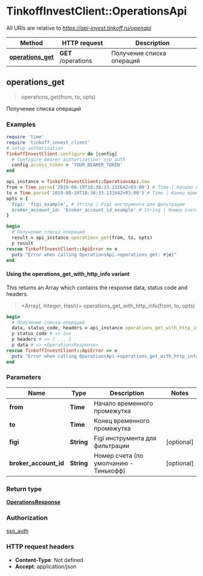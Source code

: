 # TinkoffInvestClient::OperationsApi

All URIs are relative to *https://api-invest.tinkoff.ru/openapi*

| Method | HTTP request | Description |
| ------ | ------------ | ----------- |
| [**operations_get**](OperationsApi.md#operations_get) | **GET** /operations | Получение списка операций |


## operations_get

> <OperationsResponse> operations_get(from, to, opts)

Получение списка операций

### Examples

```ruby
require 'time'
require 'tinkoff_invest_client'
# setup authorization
TinkoffInvestClient.configure do |config|
  # Configure Bearer authorization: sso_auth
  config.access_token = 'YOUR_BEARER_TOKEN'
end

api_instance = TinkoffInvestClient::OperationsApi.new
from = Time.parse('2019-08-19T18:38:33.131642+03:00') # Time | Начало временного промежутка
to = Time.parse('2019-08-19T18:38:33.131642+03:00') # Time | Конец временного промежутка
opts = {
  figi: 'figi_example', # String | Figi инструмента для фильтрации
  broker_account_id: 'broker_account_id_example' # String | Номер счета (по умолчанию - Тинькофф)
}

begin
  # Получение списка операций
  result = api_instance.operations_get(from, to, opts)
  p result
rescue TinkoffInvestClient::ApiError => e
  puts "Error when calling OperationsApi->operations_get: #{e}"
end
```

#### Using the operations_get_with_http_info variant

This returns an Array which contains the response data, status code and headers.

> <Array(<OperationsResponse>, Integer, Hash)> operations_get_with_http_info(from, to, opts)

```ruby
begin
  # Получение списка операций
  data, status_code, headers = api_instance.operations_get_with_http_info(from, to, opts)
  p status_code # => 2xx
  p headers # => { ... }
  p data # => <OperationsResponse>
rescue TinkoffInvestClient::ApiError => e
  puts "Error when calling OperationsApi->operations_get_with_http_info: #{e}"
end
```

### Parameters

| Name | Type | Description | Notes |
| ---- | ---- | ----------- | ----- |
| **from** | **Time** | Начало временного промежутка |  |
| **to** | **Time** | Конец временного промежутка |  |
| **figi** | **String** | Figi инструмента для фильтрации | [optional] |
| **broker_account_id** | **String** | Номер счета (по умолчанию - Тинькофф) | [optional] |

### Return type

[**OperationsResponse**](OperationsResponse.md)

### Authorization

[sso_auth](../README.md#sso_auth)

### HTTP request headers

- **Content-Type**: Not defined
- **Accept**: application/json

